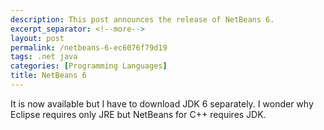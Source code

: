 ```yaml
---
description: This post announces the release of NetBeans 6.
excerpt_separator: <!--more-->
layout: post
permalink: /netbeans-6-ec6076f79d19
tags: .net java
categories: [Programming Languages]
title: NetBeans 6
---
```

It is now available but I have to download JDK 6 separately. I wonder why Eclipse requires only JRE but NetBeans for C++ requires JDK.
<!--more-->
